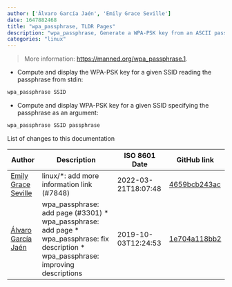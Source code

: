 ```yaml
---
author: ['Álvaro García Jaén', 'Emily Grace Seville']
date: 1647882468
title: "wpa_passphrase, TLDR Pages"
description: "wpa_passphrase, Generate a WPA-PSK key from an ASCII passphrase for a given SSID."
categories: "linux"
---
```

> More information: <https://manned.org/wpa_passphrase.1>.

- Compute and display the WPA-PSK key for a given SSID reading the passphrase from stdin:

```bash
wpa_passphrase SSID
```

- Compute and display WPA-PSK key for a given SSID specifying the passphrase as an argument:

```bash
wpa_passphrase SSID passphrase
```
List of changes to this documentation


Author | Description | ISO 8601 Date | GitHub link
------|-----|-----|-----
[Emily Grace Seville](mailto:emilyseville7cf@gmail.com) | linux/*: add more information link (#7848) | 2022-03-21T18:07:48 | [4659bcb243ac](https://github.com/tldr-pages/tldr/commit/4659bcb243ac572c9e0c95117097801f1e62bda4)
[Álvaro García Jaén](mailto:garciajaenalvaro@gmail.com) | wpa_passphrase: add page (#3301) * wpa_passphrase: add page * wpa_passphrase: fix description * wpa_passphrase: improving descriptions | 2019-10-03T12:24:53 | [1e704a118bb2](https://github.com/tldr-pages/tldr/commit/1e704a118bb218607f04eaacfe21adc3321865c7)

